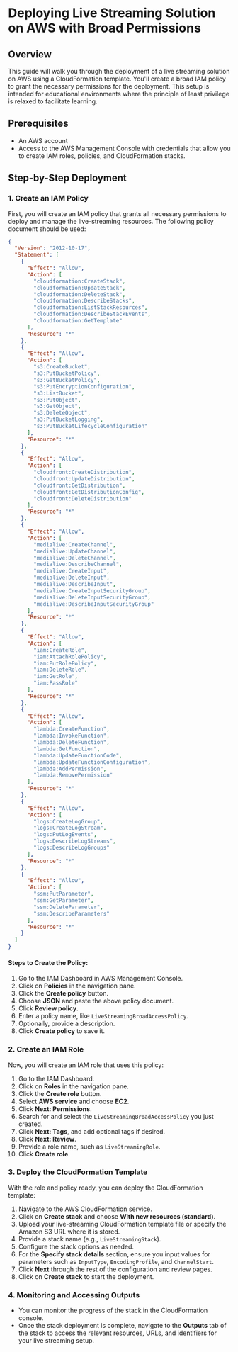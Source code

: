 # Deploying Live Streaming Solution on AWS with Broad Permissions

## Overview

This guide will walk you through the deployment of a live streaming solution on AWS using a CloudFormation template. You'll create a broad IAM policy to grant the necessary permissions for the deployment. This setup is intended for educational environments where the principle of least privilege is relaxed to facilitate learning.

## Prerequisites

- An AWS account
- Access to the AWS Management Console with credentials that allow you to create IAM roles, policies, and CloudFormation stacks.

## Step-by-Step Deployment

### 1. Create an IAM Policy

First, you will create an IAM policy that grants all necessary permissions to deploy and manage the live-streaming resources. The following policy document should be used:

```json
{
  "Version": "2012-10-17",
  "Statement": [
    {
      "Effect": "Allow",
      "Action": [
        "cloudformation:CreateStack",
        "cloudformation:UpdateStack",
        "cloudformation:DeleteStack",
        "cloudformation:DescribeStacks",
        "cloudformation:ListStackResources",
        "cloudformation:DescribeStackEvents",
        "cloudformation:GetTemplate"
      ],
      "Resource": "*"
    },
    {
      "Effect": "Allow",
      "Action": [
        "s3:CreateBucket",
        "s3:PutBucketPolicy",
        "s3:GetBucketPolicy",
        "s3:PutEncryptionConfiguration",
        "s3:ListBucket",
        "s3:PutObject",
        "s3:GetObject",
        "s3:DeleteObject",
        "s3:PutBucketLogging",
        "s3:PutBucketLifecycleConfiguration"
      ],
      "Resource": "*"
    },
    {
      "Effect": "Allow",
      "Action": [
        "cloudfront:CreateDistribution",
        "cloudfront:UpdateDistribution",
        "cloudfront:GetDistribution",
        "cloudfront:GetDistributionConfig",
        "cloudfront:DeleteDistribution"
      ],
      "Resource": "*"
    },
    {
      "Effect": "Allow",
      "Action": [
        "medialive:CreateChannel",
        "medialive:UpdateChannel",
        "medialive:DeleteChannel",
        "medialive:DescribeChannel",
        "medialive:CreateInput",
        "medialive:DeleteInput",
        "medialive:DescribeInput",
        "medialive:CreateInputSecurityGroup",
        "medialive:DeleteInputSecurityGroup",
        "medialive:DescribeInputSecurityGroup"
      ],
      "Resource": "*"
    },
    {
      "Effect": "Allow",
      "Action": [
        "iam:CreateRole",
        "iam:AttachRolePolicy",
        "iam:PutRolePolicy",
        "iam:DeleteRole",
        "iam:GetRole",
        "iam:PassRole"
      ],
      "Resource": "*"
    },
    {
      "Effect": "Allow",
      "Action": [
        "lambda:CreateFunction",
        "lambda:InvokeFunction",
        "lambda:DeleteFunction",
        "lambda:GetFunction",
        "lambda:UpdateFunctionCode",
        "lambda:UpdateFunctionConfiguration",
        "lambda:AddPermission",
        "lambda:RemovePermission"
      ],
      "Resource": "*"
    },
    {
      "Effect": "Allow",
      "Action": [
        "logs:CreateLogGroup",
        "logs:CreateLogStream",
        "logs:PutLogEvents",
        "logs:DescribeLogStreams",
        "logs:DescribeLogGroups"
      ],
      "Resource": "*"
    },
    {
      "Effect": "Allow",
      "Action": [
        "ssm:PutParameter",
        "ssm:GetParameter",
        "ssm:DeleteParameter",
        "ssm:DescribeParameters"
      ],
      "Resource": "*"
    }
  ]
}
```

#### Steps to Create the Policy:

1. Go to the IAM Dashboard in AWS Management Console.
2. Click on **Policies** in the navigation pane.
3. Click the **Create policy** button.
4. Choose **JSON** and paste the above policy document.
5. Click **Review policy**.
6. Enter a policy name, like `LiveStreamingBroadAccessPolicy`.
7. Optionally, provide a description.
8. Click **Create policy** to save it.

### 2. Create an IAM Role

Now, you will create an IAM role that uses this policy:

1. Go to the IAM Dashboard.
2. Click on **Roles** in the navigation pane.
3. Click the **Create role** button.
4. Select **AWS service** and choose **EC2**.
5. Click **Next: Permissions**.
6. Search for and select the `LiveStreamingBroadAccessPolicy` you just created.
7. Click **Next: Tags**, and add optional tags if desired.
8. Click **Next: Review**.
9. Provide a role name, such as `LiveStreamingRole`.
10. Click **Create role**.

### 3. Deploy the CloudFormation Template

With the role and policy ready, you can deploy the CloudFormation template:

1. Navigate to the AWS CloudFormation service.
2. Click on **Create stack** and choose **With new resources (standard)**.
3. Upload your live-streaming CloudFormation template file or specify the Amazon S3 URL where it is stored.
4. Provide a stack name (e.g., `LiveStreamingStack`).
5. Configure the stack options as needed.
6. For the **Specify stack details** section, ensure you input values for parameters such as `InputType`, `EncodingProfile`, and `ChannelStart`.
7. Click **Next** through the rest of the configuration and review pages.
8. Click on **Create stack** to start the deployment.

### 4. Monitoring and Accessing Outputs

- You can monitor the progress of the stack in the CloudFormation console.
- Once the stack deployment is complete, navigate to the **Outputs** tab of the stack to access the relevant resources, URLs, and identifiers for your live streaming setup.